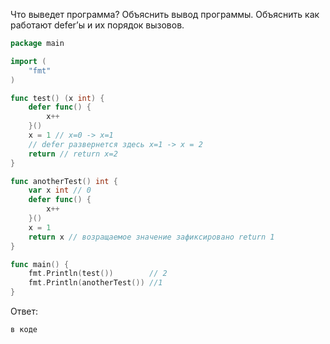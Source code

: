 Что выведет программа? Объяснить вывод программы. Объяснить как работают defer’ы и их порядок вызовов.

```go
package main

import (
	"fmt"
)

func test() (x int) {
	defer func() {
		x++
	}()
	x = 1 // x=0 -> x=1
	// defer развернется здесь x=1 -> x = 2
	return // return x=2
}

func anotherTest() int {
	var x int // 0
	defer func() {
		x++
	}()
	x = 1
	return x // возращаемое значение зафиксировано return 1
}

func main() {
	fmt.Println(test())        // 2
	fmt.Println(anotherTest()) //1
}

```

Ответ:
```
в коде

```
